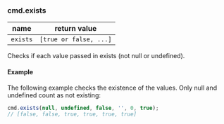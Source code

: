 ### cmd.exists

| name       | return value            |
|------------|-------------------------|
| `exists`   | `[true or false, ...]`  |

Checks if each value passed in exists (not null or undefined).

#### Example

The following example checks the existence of the values. Only null and undefined count as not existing:

```js
cmd.exists(null, undefined, false, '', 0, true);
// [false, false, true, true, true, true]
```
